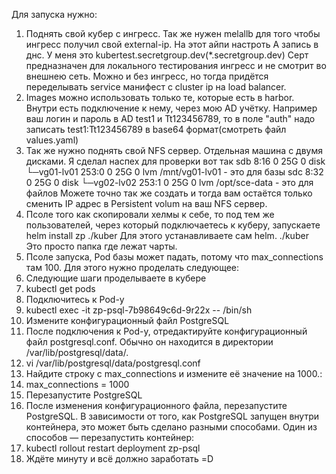 Для запуска нужно:
1. Поднять свой кубер с ингресс. Так же нужен melallb для того чтобы ингресс получил свой external-ip. На этот айпи настроть A запись в днс. 
У меня это kubertest.secretgroup.dev(*.secretgroup.dev)  Серт предназначен для локального тестирования ингресс и не смотрит во внешнею сеть.
Можно и без ингресс, но тогда придётся переделывать service манифест c cluster ip на  load balancer.
2. Images можно использовать только те, которые есть в harbor. Внутри есть подключение к нему, через мою AD учётку.
Например ваш логин и  пароль в AD test1 и Tt123456789, то в поле "auth" надо записать test1:Tt123456789 в base64 формат(смотреть файл values.yaml)
3. Так же нужно поднять свой NFS сервер. Отдельная машина с двумя дисками. Я сделал наспех для проверки вот так
sdb           8:16   0   25G  0 disk 
└─vg01-lv01 253:0    0   25G  0 lvm  /mnt/vg01-lv01     - это для базы
sdc           8:32   0   25G  0 disk 
└─vg02-lv02 253:1    0   25G  0 lvm  /opt/sce-data      - это для файлов
Можете точно так же создать и тогда вам остаётся только сменить IP адрес в Persistent volum на ваш NFS сервер.
4.  Псоле того как скопировали хелмы к себе, то под тем же пользователей, через который подключаетесь к куберу, запускаете helm install zp ./kuber
Для этого устанавливаете сам helm. ./kuber Это просто папка где лежат чарты.
5. Псоле запуска, Pod базы может падать, потому что max_connections там 100. Для этого нужно проделать следующее:
6. Следующие шаги проделываете в кубере
7. kubectl get pods
8. Подключитесь к Pod-у
9. kubectl exec -it zp-psql-7b98649c6d-9r22x -- /bin/sh
10. Измените конфигурационный файл PostgreSQL
11. После подключения к Pod-у, отредактируйте конфигурационный файл postgresql.conf. Обычно он находится в директории /var/lib/postgresql/data/.
12. vi /var/lib/postgresql/data/postgresql.conf
13. Найдите строку с max_connections и измените её значение на 1000.:
14. max_connections = 1000
15. Перезапустите PostgreSQL
16. После изменения конфигурационного файла, перезапустите PostgreSQL. В зависимости от того, как PostgreSQL запущен внутри контейнера, это может быть сделано разными способами. Один из способов — перезапустить контейнер:
17. kubectl rollout restart deployment zp-psql
18. Ждёте минуту и всё должно заработать =D
